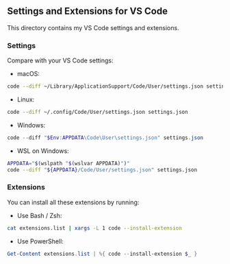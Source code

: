 ## Settings and Extensions for VS Code

This directory contains my VS Code settings and extensions.

### Settings

Compare with your VS Code settings:

- macOS:

```bash
code --diff ~/Library/ApplicationSupport/Code/User/settings.json settings.json
```

- Linux:

```bash
code --diff ~/.config/Code/User/settings.json settings.json
```

- Windows:

```powershell
code --diff "$Env:APPDATA\Code\User\settings.json" settings.json
```

- WSL on Windows:

```bash
APPDATA="$(wslpath "$(wslvar APPDATA)")"
code --diff "${APPDATA}/Code/User/settings.json" settings.json
```

### Extensions

You can install all these extensions by running:

- Use Bash / Zsh:

```bash
cat extensions.list | xargs -L 1 code --install-extension
```

- Use PowerShell:

```powershell
Get-Content extensions.list | %{ code --install-extension $_ }
```
